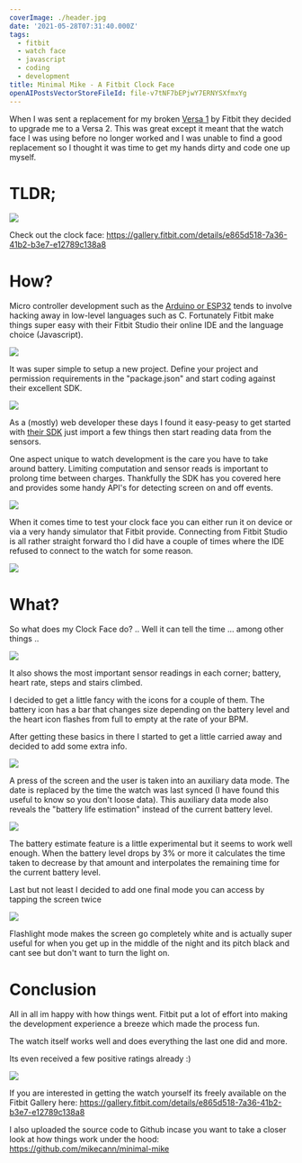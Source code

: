 ```yaml
---
coverImage: ./header.jpg
date: '2021-05-28T07:31:40.000Z'
tags:
  - fitbit
  - watch face
  - javascript
  - coding
  - development
title: Minimal Mike - A Fitbit Clock Face
openAIPostsVectorStoreFileId: file-v7tNF7bEPjwY7ERNYSXfmxYg
---
```


When I was sent a replacement for my broken [Versa 1](https://www.fitbit.com/global/us/products/smartwatches) by Fitbit they decided to upgrade me to a Versa 2. This was great except it meant that the watch face I was using before no longer worked and I was unable to find a good replacement so I thought it was time to get my hands dirty and code one up myself.

<!-- more -->

# TLDR;

[![](./out1.gif)](./out1.gif)

Check out the clock face: https://gallery.fitbit.com/details/e865d518-7a36-41b2-b3e7-e12789c138a8

# How?

Micro controller development such as the [Arduino or ESP32](https://www.arduino.cc/en/software) tends to involve hacking away in low-level languages such as C. Fortunately Fitbit make things super easy with their Fitbit Studio their online IDE and the language choice (Javascript).

[![](./fitbitstudio.jpg)](./fitbitstudio.jpg)

It was super simple to setup a new project. Define your project and permission requirements in the "package.json" and start coding against their excellent SDK.

[![](./package.jpg)](./package.jpg)

As a (mostly) web developer these days I found it easy-peasy to get started with [their SDK](https://dev.fitbit.com/build/reference/device-api/power/) just import a few things then start reading data from the sensors.

One aspect unique to watch development is the care you have to take around battery. Limiting computation and sensor reads is important to prolong time between charges. Thankfully the SDK has you covered here and provides some handy API's for detecting screen on and off events.

[![](./display.jpg)](./display.jpg)

When it comes time to test your clock face you can either run it on device or via a very handy simulator that Fitbit provide. Connecting from Fitbit Studio is all rather straight forward tho I did have a couple of times where the IDE refused to connect to the watch for some reason.

[![](./sim.jpg)](./sim.jpg)

# What?

So what does my Clock Face do? .. Well it can tell the time ... among other things ..

[![](./frame1.png)](./frame1.png)

It also shows the most important sensor readings in each corner; battery, heart rate, steps and stairs climbed.

I decided to get a little fancy with the icons for a couple of them. The battery icon has a bar that changes size depending on the battery level and the heart icon flashes from full to empty at the rate of your BPM.

After getting these basics in there I started to get a little carried away and decided to add some extra info.

[![](./frame2.png)](./frame2.png)

A press of the screen and the user is taken into an auxiliary data mode. The date is replaced by the time the watch was last synced (I have found this useful to know so you don't loose data). This auxiliary data mode also reveals the "battery life estimation" instead of the current battery level.

[![](./frame3.png)](./frame3.png)

The battery estimate feature is a little experimental but it seems to work well enough. When the battery level drops by 3% or more it calculates the time taken to decrease by that amount and interpolates the remaining time for the current battery level.

Last but not least I decided to add one final mode you can access by tapping the screen twice

[![](./flashlight.png)](./flashlight.png)

Flashlight mode makes the screen go completely white and is actually super useful for when you get up in the middle of the night and its pitch black and cant see but don't want to turn the light on.

# Conclusion

All in all im happy with how things went. Fitbit put a lot of effort into making the development experience a breeze which made the process fun.

The watch itself works well and does everything the last one did and more.

Its even received a few positive ratings already :)

[![](./reviews.jpg)](./reviews.jpg)

If you are interested in getting the watch yourself its freely available on the Fitbit Gallery here: https://gallery.fitbit.com/details/e865d518-7a36-41b2-b3e7-e12789c138a8

I also uploaded the source code to Github incase you want to take a closer look at how things work under the hood: https://github.com/mikecann/minimal-mike
